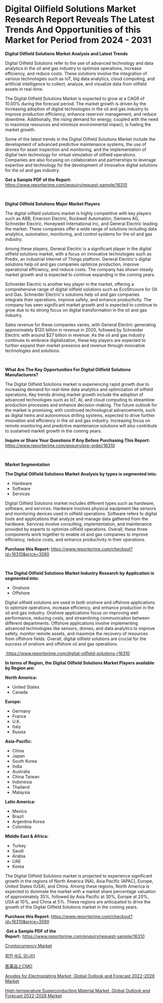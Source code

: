 <p><h1>Digital Oilfield Solutions Market Research Report Reveals The Latest Trends And Opportunities of this Market for Period from 2024 - 2031</h1></p><p><strong>Digital Oilfield Solutions Market Analysis and Latest Trends</strong></p>
<p><p>Digital Oilfield Solutions refer to the use of advanced technology and data analytics in the oil and gas industry to optimize operations, increase efficiency, and reduce costs. These solutions involve the integration of various technologies such as IoT, big data analytics, cloud computing, and artificial intelligence to collect, analyze, and visualize data from oilfield assets in real-time.</p><p>The Digital Oilfield Solutions Market is expected to grow at a CAGR of 10.00% during the forecast period. The market growth is driven by the increasing adoption of digital technologies in the oil and gas industry to improve production efficiency, enhance reservoir management, and reduce downtime. Additionally, the rising demand for energy, coupled with the need to maximize resources and minimize environmental impact, is fueling the market growth.</p><p>Some of the latest trends in the Digital Oilfield Solutions Market include the development of advanced predictive maintenance systems, the use of drones for asset inspection and monitoring, and the implementation of digital twin technology for virtual simulation of oilfield operations. Companies are also focusing on collaboration and partnerships to leverage expertise and technology for the development of innovative digital solutions for the oil and gas industry.</p></p>
<p><strong>Get a Sample PDF of the Report:&nbsp;</strong> <a href="https://www.reportprime.com/enquiry/request-sample/16310">https://www.reportprime.com/enquiry/request-sample/16310</a></p>
<p>&nbsp;</p>
<p><strong>Digital Oilfield Solutions Major Market Players</strong></p>
<p><p>The digital oilfield solutions market is highly competitive with key players such as ABB, Emerson Electric, Rockwell Automation, Siemens AG, Schneider Electric, Honeywell International Inc, and General Electric leading the market. These companies offer a wide range of solutions including data analytics, automation, monitoring, and control systems for the oil and gas industry.</p><p>Among these players, General Electric is a significant player in the digital oilfield solutions market, with a focus on innovative technologies such as Predix, an industrial Internet of Things platform. General Electric's digital solutions help oil and gas companies optimize production, improve operational efficiency, and reduce costs. The company has shown steady market growth and is expected to continue expanding in the coming years.</p><p>Schneider Electric is another key player in the market, offering a comprehensive range of digital oilfield solutions such as EcoStruxure for Oil and Gas. Schneider Electric's solutions help oil and gas companies integrate their operations, improve safety, and enhance productivity. The company has seen significant market growth and is expected to continue to grow due to its strong focus on digital transformation in the oil and gas industry.</p><p>Sales revenue for these companies varies, with General Electric generating approximately $120 billion in revenue in 2020, followed by Schneider Electric with around $27 billion in revenue. As the oil and gas industry continues to embrace digitalization, these key players are expected to further expand their market presence and revenue through innovative technologies and solutions.</p></p>
<p>&nbsp;</p>
<p><strong>What Are The Key Opportunities For Digital Oilfield Solutions Manufacturers?</strong></p>
<p><p>The Digital Oilfield Solutions market is experiencing rapid growth due to increasing demand for real-time data analytics and optimization of oilfield operations. Key trends driving market growth include the adoption of advanced technologies such as IoT, AI, and cloud computing to streamline production processes and enhance decision-making. The future outlook for the market is promising, with continued technological advancements, such as digital twins and autonomous drilling systems, expected to drive further innovation and efficiency in the oil and gas industry. Increasing focus on remote monitoring and predictive maintenance solutions will also contribute to sustained market growth in the coming years.</p></p>
<p><strong>Inquire or Share Your Questions If Any Before Purchasing This Report:</strong> <a href="https://www.reportprime.com/enquiry/pre-order/16310">https://www.reportprime.com/enquiry/pre-order/16310</a></p>
<p>&nbsp;</p>
<p><strong>Market Segmentation</strong></p>
<p><strong>The Digital Oilfield Solutions Market Analysis by types is segmented into:</strong></p>
<p><ul><li>Hardware</li><li>Software</li><li>Services</li></ul></p>
<p><p>Digital Oilfield Solutions market includes different types such as hardware, software, and services. Hardware involves physical equipment like sensors and monitoring devices used in oilfield operations. Software refers to digital tools and applications that analyze and manage data gathered from the hardware. Services involve consulting, implementation, and maintenance provided by experts to optimize oilfield operations. Overall, these three components work together to enable oil and gas companies to improve efficiency, reduce costs, and enhance productivity in their operations.</p></p>
<p><strong>Purchase this Report:&nbsp;</strong><a href="https://www.reportprime.com/checkout?id=16310&price=3590">https://www.reportprime.com/checkout?id=16310&price=3590</a></p>
<p>&nbsp;</p>
<p><strong>The Digital Oilfield Solutions Market Industry Research by Application is segmented into:</strong></p>
<p><ul><li>Onshore</li><li>Offshore</li></ul></p>
<p><p>Digital oilfield solutions are used in both onshore and offshore applications to optimize operations, increase efficiency, and enhance production in the oil and gas industry. Onshore applications focus on improving well performance, reducing costs, and streamlining communication between different departments. Offshore applications involve implementing advanced technologies like sensors, drones, and data analytics to improve safety, monitor remote assets, and maximize the recovery of resources from offshore fields. Overall, digital oilfield solutions are crucial for the success of onshore and offshore oil and gas operations.</p></p>
<p><a href="https://www.reportprime.com/digital-oilfield-solutions-r16310">&nbsp;https://www.reportprime.com/digital-oilfield-solutions-r16310</a></p>
<p><strong>In terms of Region, the Digital Oilfield Solutions Market Players available by Region are:</strong></p>
<p>
    <p> <strong> North America: </strong>
        <ul>
            <li>United States</li>
            <li>Canada</li>
        </ul>
        </p> 
    <p> <strong> Europe: </strong>
        <ul>
            <li>Germany</li>
            <li>France</li>
            <li>U.K.</li>
            <li>Italy</li>
            <li>Russia</li>
        </ul>
        </p> 
    <p> <strong> Asia-Pacific: </strong>
        <ul>
            <li>China</li>
            <li>Japan</li>
            <li>South Korea</li>
            <li>India</li>
            <li>Australia</li>
            <li>China Taiwan</li>
            <li>Indonesia</li>
            <li>Thailand</li>
            <li>Malaysia</li>
        </ul>
        </p> 
    <p> <strong> Latin America: </strong>
        <ul>
            <li>Mexico</li>
            <li>Brazil</li>
            <li>Argentina Korea</li>
            <li>Colombia</li>
        </ul>
        </p> 
    <p> <strong> Middle East & Africa: </strong>
        <ul>
            <li>Turkey</li>
            <li>Saudi</li>
            <li>Arabia</li>
            <li>UAE</li>
            <li>Korea</li>
        </ul>
    </p>
    </p>
<p><p>The Digital Oilfield Solutions market is projected to experience significant growth in the regions of North America (NA), Asia Pacific (APAC), Europe, United States (USA), and China. Among these regions, North America is expected to dominate the market with a market share percentage valuation of approximately 35%, followed by Asia Pacific at 30%, Europe at 20%, USA at 10%, and China at 5%. These regions are anticipated to drive the growth of the Digital Oilfield Solutions market in the coming years.</p></p>
<p><strong>Purchase this Report: </strong><a href="https://www.reportprime.com/checkout?id=16310&price=3590">https://www.reportprime.com/checkout?id=16310&price=3590</a></p>
<p>&nbsp;<strong>Get a Sample PDF of the Report:&nbsp;&nbsp;</strong><a href="https://www.reportprime.com/enquiry/request-sample/16310">https://www.reportprime.com/enquiry/request-sample/16310</a></p>
<p><strong></strong></p>
<p><p><a href="https://github.com/BryceTownsendr/Market-Research-Report-List-6/blob/main/cryptocurrency-market.md">Cryptocurrency Market</a></p><p><a href="https://medium.com/@williambatz03/%ED%9A%8C%EC%A0%84-%EC%86%8D%EB%8F%84-%EB%AA%A8%EB%8B%88%ED%84%B0-%EC%8B%9C%EC%9E%A5-%EA%B7%9C%EB%AA%A8-%EC%9C%A0%ED%98%95%EB%B3%84-%EC%9D%B8%EB%8D%95%ED%84%B4%EC%8A%A4-%EC%BB%A4%ED%8C%A8%EC%8B%9C%ED%84%B4%EC%8A%A4-%EC%A0%9C%ED%92%88%EB%B3%84-%EC%97%B0%EC%86%8C-%EC%97%94%EC%A7%84-%ED%84%B0%EB%B9%88-%ED%98%BC%ED%95%A9-%EA%B3%B5%EC%9E%A5-%EA%B8%B0%ED%83%80-%EA%B8%80%EB%A1%9C%EB%B2%8C-%EC%82%B0%EC%97%85-%EB%B6%84%EC%84%9D-%EC%A0%90%EC%9C%A0%EC%9C%A8-%EC%84%B1%EC%9E%A5-%ED%8A%B8%EB%A0%8C%EB%93%9C-%EB%B0%8F-2024%EB%85%84%EB%B6%80%ED%84%B0-52842594921a">회전 속도 모니터</a></p><p><a href="https://medium.com/@kw8enloe/%E8%A3%BD%E8%96%AC%E8%A3%BD%E5%93%81%E3%81%8A%E3%82%88%E3%81%B3cmo%E7%94%A3%E6%A5%AD%E3%82%BB%E3%82%AF%E3%82%BF%E3%83%BC-2024%E5%B9%B4%E3%81%8B%E3%82%892031%E5%B9%B4%E3%81%BE%E3%81%A7%E3%81%AE%E6%96%B0%E6%8A%80%E8%A1%93%E3%81%A8%E5%B8%82%E5%A0%B4%E5%BD%B1%E9%9F%BF%E3%81%AE%E4%BA%88%E6%B8%AC-bf8c9ac13178">医薬品とCMO</a></p><p><a href="https://issuu.com/reportprime-2/docs/anodes-for-electroplating-market-gl_c5a9e4a5308ad7">Anodes for Electroplating Market, Global Outlook and Forecast 2022-2028 Market</a></p><p><a href="https://issuu.com/reportprime-2/docs/high-temperature-superconducting-ma_83084ea1301361">High-temperature Superconducting Material Market, Global Outlook and Forecast 2022-2028 Market</a></p></p>